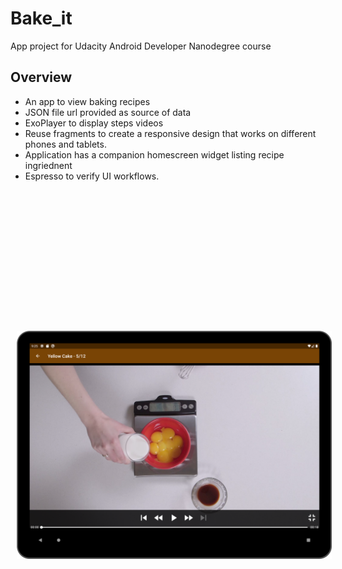 # Bake_it

App project for Udacity Android Developer Nanodegree course <br>

## Overview
* An app to view baking recipes
* JSON file url provided as source of data 
* ExoPlayer to display steps videos
* Reuse fragments to create a responsive design that works on different phones and tablets.
* Application has a companion homescreen widget listing recipe ingriednent
* Espresso to verify UI workflows.



<br>
<p>
<img hspace="10" vspace="10" width="300px"/> 
<img hspace="10" vspace="10" width="300px"/> 
<img hspace="10" vspace="10" width="300px"/> 
<img hspace="10" vspace="10" width="300px"/> 
<img hspace="10" vspace="10" width="600px"/> <br>
<img hspace="10" vspace="10" width="300px"/> 
<img hspace="10" vspace="10" width="300px"/> 
<img hspace="10" vspace="10" width="600px"/><br> 
<img hspace="10" vspace="10" src="s9.png" width="600px"/> 
